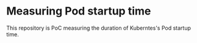 # Measuring Pod startup time

This repository is PoC measuring the duration of Kuberntes's Pod startup time.
